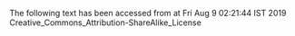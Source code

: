 The following text has been accessed from at Fri Aug 9 02:21:44 IST 2019
Creative_Commons_Attribution-ShareAlike_License
